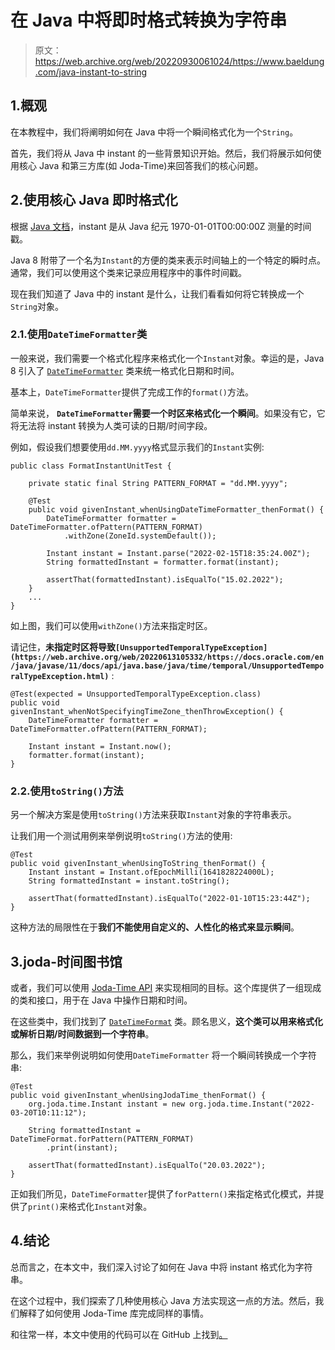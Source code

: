 # 在 Java 中将即时格式转换为字符串

> 原文：<https://web.archive.org/web/20220930061024/https://www.baeldung.com/java-instant-to-string>

## 1.概观

在本教程中，我们将阐明如何在 Java 中将一个瞬间格式化为一个`String`。

首先，我们将从 Java 中 instant 的一些背景知识开始。然后，我们将展示如何使用核心 Java 和第三方库(如 Joda-Time)来回答我们的核心问题。

## 2.使用核心 Java 即时格式化

根据 [Java 文档](https://web.archive.org/web/20220613105332/https://docs.oracle.com/en/java/javase/11/docs/api/java.base/java/time/Instant.html)，instant 是从 Java 纪元 1970-01-01T00:00:00Z 测量的时间戳。

Java 8 附带了一个名为`Instant`的方便的类来表示时间轴上的一个特定的瞬时点。通常，我们可以使用这个类来记录应用程序中的事件时间戳。

现在我们知道了 Java 中的 instant 是什么，让我们看看如何将它转换成一个`String`对象。

### 2.1.使用`DateTimeFormatter`类

一般来说，我们需要一个格式化程序来格式化一个`Instant`对象。幸运的是，Java 8 引入了 [`DateTimeFormatter`](/web/20220613105332/https://www.baeldung.com/java-datetimeformatter) 类来统一格式化日期和时间。

基本上，`DateTimeFormatter`提供了完成工作的`format()`方法。

简单来说， **`DateTimeFormatter`需要一个时区来格式化一个瞬间**。如果没有它，它将无法将 instant 转换为人类可读的日期/时间字段。

例如，假设我们想要使用`dd.MM.yyyy`格式显示我们的`Instant`实例:

```
public class FormatInstantUnitTest {

    private static final String PATTERN_FORMAT = "dd.MM.yyyy";

    @Test
    public void givenInstant_whenUsingDateTimeFormatter_thenFormat() {
        DateTimeFormatter formatter = DateTimeFormatter.ofPattern(PATTERN_FORMAT)
            .withZone(ZoneId.systemDefault());

        Instant instant = Instant.parse("2022-02-15T18:35:24.00Z");
        String formattedInstant = formatter.format(instant);

        assertThat(formattedInstant).isEqualTo("15.02.2022");
    }
    ...
}
```

如上图，我们可以使用`withZone()`方法来指定时区。

请记住，**未指定时区将导致`[UnsupportedTemporalTypeException](https://web.archive.org/web/20220613105332/https://docs.oracle.com/en/java/javase/11/docs/api/java.base/java/time/temporal/UnsupportedTemporalTypeException.html)`** :

```
@Test(expected = UnsupportedTemporalTypeException.class)
public void givenInstant_whenNotSpecifyingTimeZone_thenThrowException() {
    DateTimeFormatter formatter = DateTimeFormatter.ofPattern(PATTERN_FORMAT);

    Instant instant = Instant.now();
    formatter.format(instant);
}
```

### 2.2.使用`toString()`方法

另一个解决方案是使用`toString()`方法来获取`Instant`对象的字符串表示。

让我们用一个测试用例来举例说明`toString()`方法的使用:

```
@Test
public void givenInstant_whenUsingToString_thenFormat() {
    Instant instant = Instant.ofEpochMilli(1641828224000L);
    String formattedInstant = instant.toString();

    assertThat(formattedInstant).isEqualTo("2022-01-10T15:23:44Z");
}
```

这种方法的局限性在于**我们不能使用自定义的、人性化的格式来显示瞬间**。

## 3.joda-时间图书馆

或者，我们可以使用 [Joda-Time API](/web/20220613105332/https://www.baeldung.com/joda-time) 来实现相同的目标。这个库提供了一组现成的类和接口，用于在 Java 中操作日期和时间。

在这些类中，我们找到了 [`DateTimeFormat`](https://web.archive.org/web/20220613105332/https://www.joda.org/joda-time/apidocs/org/joda/time/format/DateTimeFormatter.html) 类。顾名思义，**这个类可以用来格式化或解析日期/时间数据到一个字符串**。

那么，我们来举例说明如何使用`DateTimeFormatter` 将一个瞬间转换成一个字符串:

```
@Test
public void givenInstant_whenUsingJodaTime_thenFormat() {
    org.joda.time.Instant instant = new org.joda.time.Instant("2022-03-20T10:11:12");

    String formattedInstant = DateTimeFormat.forPattern(PATTERN_FORMAT)
        .print(instant);

    assertThat(formattedInstant).isEqualTo("20.03.2022");
}
```

正如我们所见，`DateTimeFormatter`提供了`forPattern()`来指定格式化模式，并提供了`print()`来格式化`Instant`对象。

## 4.结论

总而言之，在本文中，我们深入讨论了如何在 Java 中将 instant 格式化为字符串。

在这个过程中，我们探索了几种使用核心 Java 方法实现这一点的方法。然后，我们解释了如何使用 Joda-Time 库完成同样的事情。

和往常一样，本文中使用的代码可以在 GitHub 上找到[。](https://web.archive.org/web/20220613105332/https://github.com/eugenp/tutorials/tree/master/core-java-modules/core-java-datetime-string)